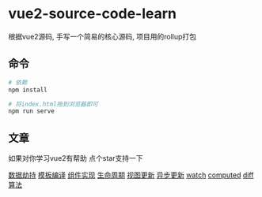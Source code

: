 # vue2-source-code-learn
根据vue2源码, 手写一个简易的核心源码, 项目用的rollup打包

## 命令
``` bash
# 依赖
npm install

# 将index.html拖到浏览器即可
npm run serve

```

## 文章
如果对你学习vue2有帮助 点个star支持一下

[数据劫持](https://juejin.cn/post/6911332370658525198)
[模板编译](https://juejin.cn/post/6911706676198391815)
[组件实现](https://juejin.cn/post/6914309617652596743)
[生命周期](https://juejin.cn/post/6914312340779302920)
[视图更新](https://juejin.cn/post/6914501354186768398)
[异步更新](https://juejin.cn/post/6914514730782556167)
[watch](https://juejin.cn/post/6914558721448214536)
[computed](https://juejin.cn/post/6914680969140109320)
[diff算法](https://juejin.cn/post/6915059531228086285)
